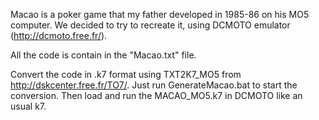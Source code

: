 Macao is a poker game that my father developed in 1985-86 on his MO5 computer.
We decided to try to recreate it, using DCMOTO emulator (http://dcmoto.free.fr/).

All the code is contain in the "Macao.txt" file.

Convert the code in .k7 format using TXT2K7_MO5 from http://dskcenter.free.fr/TO7/. Just run GenerateMacao.bat to start the conversion. 
Then load and run the MACAO_MO5.k7 in DCMOTO like an usual k7.